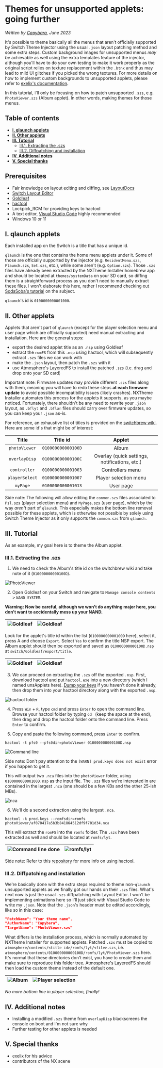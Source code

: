 # Themes for unsupported applets: going further
*Written by [Capybara](https://themezer.net/creators/382997176307154945), June 2023*

It's possible to theme basically all the menus that aren't officially supported by Switch Theme Injector using the usual `.json` layout patching method and some extra steps. Custom background images for unsupported menus *may be* achievable as well using the extra templates feature of the injector, although you'll have to do your own testing to make it work properly as the original script relies on texture replacement within the `.btnx` and thus may lead to mild UI glitches if you picked the wrong textures. For more details on how to implement custom backgrounds to unsupported applets, please refer to [exelix's documentation](https://github.com/exelix11/SwitchThemeInjector/blob/master/SzsPatching.md).

In this tutorial, I'll only be focusing on how to patch unsupported `.szs`, e.g. `PhotoViewer.szs` (Album applet). In other words, making themes for those menus.

## Table of contents

- **[I. qlaunch applets](#i-qlaunch-applets)**
- **[II. Other applets](#ii-other-applets)**
- **[III. Tutorial](#iii-tutorial)**
	- [III.1. Extracting the .szs](#iii1-extracting-the-szs)
	- [III.2. Diffpatching and installation](#iii2-diffpatching-and-installation)
- **[IV. Additional notes](#iv-additional-notes)**
- **[V. Special thanks](#v-special-thanks)**

## Prerequisites

- Fair knowledge on layout editing and diffing, see [LayoutDocs](layoutdocs.themezer.net/)
- [Switch Layout Editor](https://github.com/FuryBaguette/SwitchLayoutEditor/releases/tag/beta15)
- [Goldleaf](https://github.com/XorTroll/Goldleaf)
- [hactool](https://github.com/SciresM/hactool/releases/tag/1.4.0)
- Lockpick_RCM for providing keys to hactool
- A text editor, [Visual Studio Code](https://code.visualstudio.com/) highly recommended
- Windows 10 or 11

## I. qlaunch applets

Each installed app on the Switch is a title that has a unique id.

`qlaunch` is the one that contains the home menu applets under it. Some of those are officially supported by the injector (e.g. `ResidentMenu.szs`, `Flaunch.szs`, `Set.szs`, etc.), while some aren't (e.g. `Option.szs`). Those `.szs` files have already been extracted by the NXTheme Installer homebrew app and should be located at `themes/systemData` on your SD card, so diffing them is a straightforward process as you don't need to manually extract these files. I won't elaborate this here, rather I recommend checking out [SodaSoba's tutorial](https://layoutdocs.themezer.net/guide/diffpatch/) on the subject.

`qlaunch`'s id is `0100000000001000`.

## II. Other applets

Applets that aren't part of `qlaunch` (except for the player selection menu and user page which are officially supported) need manual extracting and installation. Here are the general steps:

- export the desired applet title as an `.nsp` using Goldleaf
- extract the `romFS` from this `.nsp` using hactool, which will subsequently extract `.szs` files we can work with
- make the `.json` layout, then patch the `.szs` with it
- use Atmosphere's LayeredFS to install the patched `.szs` (i.e. drag and drop onto your SD card)

Important note: Firmware updates may provide different `.szs` files along with them, meaning you will have to redo these steps **at each firmware update** to avoid possible incompatibility issues (likely crashes). NXTheme Installer automates this process for the applets it supports, as you maybe noticed. Fortunately, there shouldn't be any need to rewrite your `.json` layout, as `.bflyt` and `.bflan` files should carry over firmware updates, so you can keep your `.json` as-is.

For reference, an exhaustive list of titles is provided on the [switchbrew wiki](https://switchbrew.org/wiki/Title_list). Here are some id's that might be of interest:

|      Title     | Title id           |         Applet         |
|:--------------:|--------------------|:----------------------:|
|  `photoViewer` | `010000000000100D` |          Album         |
|  `overlayDisp` | `010000000000100C` | Overlay (quick settings, notifications, etc.) |
|  `controller`  | `0100000000001003` |    Controllers menu    |
| `playerSelect` | `0100000000001007` |  Player selection menu |
|    `myPage`    | `0100000000001013` |        User page       |

Side note: The following will allow editing the `common.szs` files associated to `Psl.szs` (player selection menu) and `MyPage.szs` (user page), which by the way *aren't* part of `qlaunch`. This especially makes the bottom line removal possible for these applets, which is otherwise not possible by solely using Switch Theme Injector as it only supports the `common.szs` from `qlaunch`.

## III. Tutorial

As an example, my goal here is to theme the Album applet.

### III.1. Extracting the .szs

1) We need to check the Album's title id on the switchbrew wiki and take note of it (`010000000000100D`).

![PhotoViewer](titleid.jpg "PhotoViewer")

2) Open Goldleaf on your Switch and navigate to `Manage console contents` > `NAND SYSTEM`.

**Warning: Now be careful, although we won't do anything major here, you don't want to accidentally mess up your NAND.**


| ![Goldleaf](goldleaf1.jpg "Goldleaf") | ![Goldleaf](goldleaf2.jpg "Goldleaf") |
| ------------------------------------- | --------------------------------------------- |

Look for the applet's title id within the list (`010000000000100D` here), select it, press A and choose `Export`. Select `Yes` to confirm the title NSP export. The Album applet should then be exported and saved as `010000000000100D.nsp` at `switch/Goldleaf/export/title`.

| ![Goldleaf](goldleaf3.jpg "Goldleaf") | ![Goldleaf](goldleaf4.jpg "Goldleaf") |
| ------------------------------------- | --------------------------------------------- |

3) We can proceed on extracting the `.szs` off the exported `.nsp`.
First, download hactool and put `hactool.exe` into a new directory (which I named unsApplets here). [Dump your keys](https://nh-server.github.io/switch-guide/extras/dumping_title_keys/) if you haven't done it already, then drop them into your hactool directory along with the exported `.nsp`.

![hactool folder](hactoolfolder.JPG "hactool folder")

4) Press `Win` + `R`, type `cmd` and press `Enter` to open the command line. Browse your hactool folder by typing `cd ` (keep the space at the end), then drag and drop the hactool folder onto the command line. Press `Enter` to confirm.

5) Copy and paste the following command, press `Enter` to confirm.

`hactool -t pfs0 --pfs0dir=photoViewer 010000000000100D.nsp`

![Command line](cmd.JPG "Command line")

Side note: Don't pay attention to the `[WARN] prod.keys does not exist` error if you happen to get it.

This will output two `.nca` files into the `photoViewer` folder, using `010000000000100D.nsp` as the input file. The `.szs` files we're interested in are contained in the largest `.nca` (one should be a few KBs and the other 25-ish MBs).

![nca](nca.JPG "nca")

6) We'll do a second extraction using the largest `.nca`.

`hactool -k prod.keys --romfsdir=romfs photoViewer/af070417a5b3b841864512df9f701d34.nca`

This will extract the `romFS` into the `romfs` folder. The `.szs` have been extracted as well and should be located at `romfs/lyt`.

| ![Command line done](cmd_done.JPG "Command line done") | ![romfs/lyt](lyt.JPG "romfs/lyt") |
| ------------------------------------- | --------------------------------------------- |

Side note: Refer to this [repository](https://github.com/SciresM/hactool) for more info on using hactool.

### III.2. Diffpatching and installation

We're basically done with the extra steps required to theme non-`qlaunch` unsupported applets as we finally got our hands on their `.szs` files. What's next now is just the usual `.szs` diffpatching with Layout Editor. I won't be implementing animations here so I'll just stick with Visual Studio Code to write my `.json`. Note that the `.json`'s header must be edited accordingly, like so in this case:

```json
"PatchName": "Your theme name",
"AuthorName": "Capybara",
"TargetName": "PhotoViewer.szs"
```

What differs is the installation process, which is normally automated by NXTheme Installer for supported applets. Patched `.szs` must be copied to `atmosphere/contents/<title id>/romfs/lyt/<file>.szs`, i.e. `atmosphere/contents/010000000000100D/romfs/lyt/PhotoViewer.szs` here. It's normal that these directories don't exist, you have to create them and make sure to reproduce this folder tree. Atmosphere's LayeredFS should then load the custom theme instead of the default one.

| ![Album](album.jpg "Album") | ![Player selection](psl.jpg "Player selection") |
| ------------------------------------- | --------------------------------------------- |


*No more bottom line in player selection, finally!*

## IV. Additional notes

- Installing a modified `.szs` theme from `overlayDisp` blackscreens the console on boot and I'm not sure why
- Further testing for other applets is needed

## V. Special thanks

- exelix for his advice
- contributors of the NX scene
